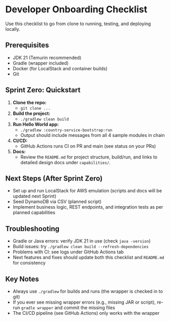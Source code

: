 # Developer Onboarding Checklist

Use this checklist to go from clone to running, testing, and deploying locally.

## Prerequisites
- JDK 21 (Temurin recommended)
- Gradle (wrapper included)
- Docker (for LocalStack and container builds)
- Git

## Sprint Zero: Quickstart
1. **Clone the repo:**
   - `git clone ...`
2. **Build the project:**
   - `./gradlew clean build`
3. **Run Hello World app:**
   - `./gradlew :country-service-bootstrap:run`
   - Output should include messages from all 4 sample modules in chain
4. **CI/CD:**
   - GitHub Actions runs CI on PR and main (see status on your PRs)
5. **Docs:**
   - Review the `README.md` for project structure, build/run, and links to detailed design docs under `capabilities/`.

## Next Steps (After Sprint Zero)
- Set up and run LocalStack for AWS emulation (scripts and docs will be updated next Sprint)
- Seed DynamoDB via CSV (planned script)
- Implement business logic, REST endpoints, and integration tests as per planned capabilities

## Troubleshooting
- Gradle or Java errors: verify JDK 21 in use (check `java -version`)
- Build issues: try `./gradlew clean build --refresh-dependencies`
- Problems with CI: see logs under GitHub Actions tab
- Next features and fixes should update both this checklist and `README.md` for consistency

## Key Notes
- Always use `./gradlew` for builds and runs (the wrapper is checked in to git)
- If you ever see missing wrapper errors (e.g., missing JAR or script), re-run `gradle wrapper` and commit the missing files
- The CI/CD pipeline (see GitHub Actions) only works with the wrapper
